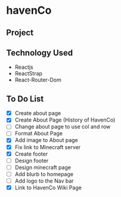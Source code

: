 # havenCo

## Project

## Technology Used
- Reactjs 
- ReactStrap
- React-Router-Dom

## To Do List
- [x] Create about page
- [x] Create About Page (History of HavenCo)
- [ ] Change about page to use col and row 
- [ ] Format About Page
- [x] Add image to About page
- [X] Fix link to Minecraft server
- [x] Create footer
- [ ] Design footer
- [ ] Design minecraft page
- [ ] Add blurb to homepage
- [ ] Add logo to the Nav bar
- [x] Link to HavenCo Wiki Page